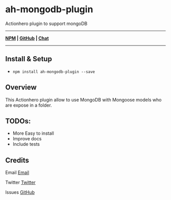# ah-mongodb-plugin
Actionhero plugin to support mongoDB

***
**[NPM](https://www.npmjs.com/package/ah-mongodb-plugin) | [GitHub](https://github.com/eduardogch/ah-mongodb-plugin) | [Chat](https://gitter.im/eduardogch/ah-mongodb-plugin)**
***

## Install & Setup

- `npm install ah-mongodb-plugin --save`

## Overview
This Actionhero plugin allow to use MongoDB with Mongoose models who are expose in a folder.

## TODOs:

* More Easy to install
* Improve docs
* Include tests

## Credits

Email [Email](mailto:eduardo.gch@gmail.com)

Twitter [Twitter](https://twitter.com/eduardochavira_)

Issues [GitHub](https://github.com/eduardogch/ah-mongodb-plugin/issues)